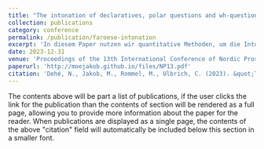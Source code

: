 ```yaml
---
title: "The intonation of declaratives, polar questions and wh-questions in two varieties of Faroese"
collection: publications
category: conference
permalink: /publication/faroese-intonation
excerpt: 'In diesem Paper nutzen wir quantitative Methoden, um die Intonation verschiedener Satztypen des Färöischen zu beschreiben.'
date: 2023-12-31
venue: 'Proceedings of the 13th International Conference of Nordic Prosody'
paperurl: 'http://moejakob.github.io/files/NP13.pdf'
citation: 'Dehé, N., Jakob, M., Rommel, M., Ulbrich, C. (2023). &quot;The intonation of declaratives, polar questions and wh-questions in two varieties of Faroese.&quot; <i>Proceedings of the 13th International Conference of Nordic Prosody</i>. 117-129.'
---
```


The contents above will be part  a list of publications, if the user clicks the link for the publication than the contents of section will be rendered as a full page, allowing you to provide more information about the paper for the reader. When publications are displayed as a single page, the contents of the above "citation" field will automatically be included below this section in a smaller font.
